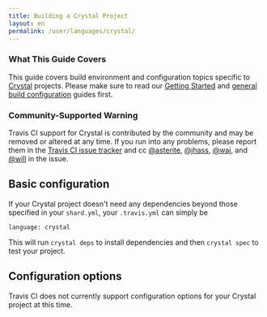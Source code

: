 ```yaml
---
title: Building a Crystal Project
layout: en
permalink: /user/languages/crystal/
---
```


### What This Guide Covers

This guide covers build environment and configuration topics specific to [Crystal](http://crystal-lang.org)
projects. Please make sure to read our
[Getting Started](/user/getting-started/) and
[general build configuration](/user/customizing-the-build/) guides first.

### Community-Supported Warning

Travis CI support for Crystal is contributed by the community and may be removed or
altered at any time. If you run into any problems, please report them in the
[Travis CI issue tracker](https://github.com/travis-ci/travis-ci/issues/new?labels=community:crystal)
and cc [@asterite](https://github.com/asterite),
[@jhass](https://github.com/jhass),
[@waj](https://github.com/waj), and
[@will](https://github.com/will) in the issue.

## Basic configuration

If your Crystal project doesn't need any dependencies beyond those specified in
your `shard.yml`, your `.travis.yml` can simply be

    language: crystal

This will run `crystal deps` to install dependencies and then `crystal spec` to test your project.

## Configuration options

Travis CI does not currently support configuration options for your Crystal project at this time.
